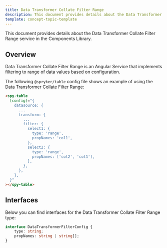 ```yaml
---
title: Data Transformer Collate Filter Range
description: This document provides details about the Data Transformer Collate Filter Range service in the Components Library.
template: concept-topic-template
---
```


This document provides details about the Data Transformer Collate Filter Range service in the Components Library.

## Overview

Data Transformer Collate Filter Range is an Angular Service that implements filtering to range of data values based on configuration.

The following `@spryker/table` config file shows an example of using the Data Transformer Collate Filter Range:

```html
<spy-table
  [config]="{
    datasource: {
      ...                                               
      transform: {
        ...
        filter: {
          select1: {
            type: 'range',
            propNames: 'col1',
          },
          select2: {
            type: 'range',
            propNames: ['col2', 'col1'],
          },
        },
      },
    },
  }"
></spy-table>
```

## Interfaces

Below you can find interfaces for the Data Transformer Collate Filter Range type:

```ts
interface DataTransformerFilterConfig {
    type: string;
    propNames: string | string[];
}
```
